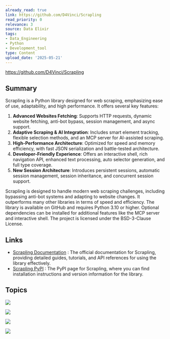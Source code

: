 ```yaml
---
already_read: true
link: https://github.com/D4Vinci/Scrapling
read_priority: 0
relevance: 3
source: Data Elixir
tags:
- Data_Engineering
- Python
- Development_tool
type: Content
upload_date: '2025-05-21'
---
```


https://github.com/D4Vinci/Scrapling
## Summary

Scrapling is a Python library designed for web scraping, emphasizing ease of use, adaptability, and high performance. It offers several key features:

1. **Advanced Websites Fetching**: Supports HTTP requests, dynamic website fetching, anti-bot bypass, session management, and async support.
2. **Adaptive Scraping & AI Integration**: Includes smart element tracking, flexible selection methods, and an MCP server for AI-assisted scraping.
3. **High-Performance Architecture**: Optimized for speed and memory efficiency, with fast JSON serialization and battle-tested architecture.
4. **Developer-Friendly Experience**: Offers an interactive shell, rich navigation API, enhanced text processing, auto selector generation, and full type coverage.
5. **New Session Architecture**: Introduces persistent sessions, automatic session management, session inheritance, and concurrent session support.

Scrapling is designed to handle modern web scraping challenges, including bypassing anti-bot systems and adapting to website changes. It outperforms many other libraries in terms of speed and efficiency. The library is available on GitHub and requires Python 3.10 or higher. Optional dependencies can be installed for additional features like the MCP server and interactive shell. The project is licensed under the BSD-3-Clause License.
## Links

- [Scrapling Documentation](https://scrapling.readthedocs.io/en/latest/) : The official documentation for Scrapling, providing detailed guides, tutorials, and API references for using the library effectively.
- [Scrapling PyPI](https://pypi.org/project/scrapling/) : The PyPI page for Scrapling, where you can find installation instructions and version information for the library.

## Topics

![](topics/Library/Scrapling)

![](topics/Concept/Adaptive%20Scraping)

![](topics/Concept/MCP%20Server)

![](topics/Concept/Stealthy%20Fetching)